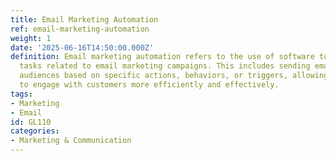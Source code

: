```yaml
---
title: Email Marketing Automation
ref: email-marketing-automation
weight: 1
date: '2025-06-16T14:50:00.000Z'
definition: Email marketing automation refers to the use of software to automate repetitive
  tasks related to email marketing campaigns. This includes sending emails to targeted
  audiences based on specific actions, behaviors, or triggers, allowing marketers
  to engage with customers more efficiently and effectively.
tags:
- Marketing
- Email
id: GL110
categories:
- Marketing & Communication
---
```


